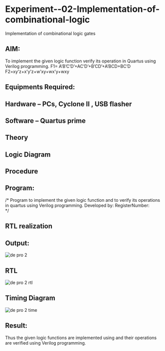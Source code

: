 # Experiment--02-Implementation-of-combinational-logic
Implementation of combinational logic gates
 
## AIM:
To implement the given logic function verify its operation in Quartus using Verilog programming.
 F1= A’B’C’D’+AC’D’+B’CD’+A’BCD+BC’D
F2=xy’z+x’y’z+w’xy+wx’y+wxy
 
 
 
## Equipments Required:
## Hardware – PCs, Cyclone II , USB flasher
## Software – Quartus prime


## Theory
 

## Logic Diagram
## Procedure
## Program:
/*
Program to implement the given logic function and to verify its operations in quartus using Verilog programming.
Developed by: 
RegisterNumber:  
*/
## RTL realization

## Output:
![de pro 2](https://github.com/vishnukayyala/Experiment--02-Implementation-of-combinational-logic-/assets/151489368/f3491162-6ffd-4d65-a4df-702a5a0f7b7d)

## RTL
![de pro 2 rtl](https://github.com/vishnukayyala/Experiment--02-Implementation-of-combinational-logic-/assets/151489368/43374da3-4e2d-41e8-bfcb-11a0922160b2)

## Timing Diagram
![de pro 2 time](https://github.com/vishnukayyala/Experiment--02-Implementation-of-combinational-logic-/assets/151489368/977097ff-b4e8-4f07-b275-86d3dbb6df5b)

## Result:
Thus the given logic functions are implemented using  and their operations are verified using Verilog programming.
